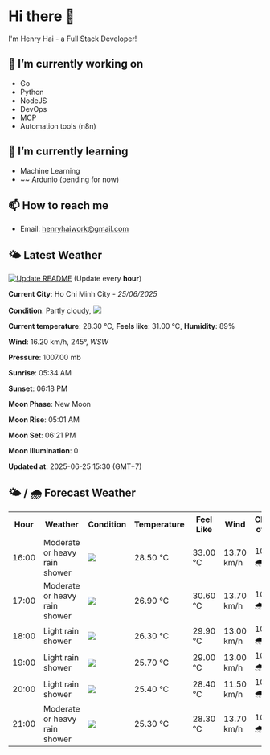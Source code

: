 # Hi there 👋

I'm Henry Hai - a Full Stack Developer!

## 🔭 I’m currently working on

- Go
- Python
- NodeJS
- DevOps
- MCP
- Automation tools (n8n)

## 🌱 I’m currently learning

- Machine Learning
- ~~ Ardunio (pending for now)

## 📫 How to reach me

- Email: <henryhaiwork@gmail.com>

## 🌤️ Latest Weather
[![Update README](https://github.com/henry0hai/henry0hai/actions/workflows/udpateReadme.yml/badge.svg)](https://github.com/henry0hai/henry0hai/actions/workflows/udpateReadme.yml)
(Update every **hour**)
<!-- CURRENT_WEATHER:START -->
**Current City**: Ho Chi Minh City - *25/06/2025*

**Condition**: Partly cloudy, <img src="https://cdn.weatherapi.com/weather/64x64/day/116.png"/>

**Current temperature**: 28.30 °C, **Feels like**: 31.00 °C, **Humidity**: 89%

**Wind**: 16.20 km/h, 245°, *WSW*

**Pressure**: 1007.00 mb

**Sunrise**: 05:34 AM

**Sunset**: 06:18 PM

**Moon Phase**: New Moon

**Moon Rise**: 05:01 AM

**Moon Set**: 06:21 PM

**Moon Illumination**: 0

**Updated at**: 2025-06-25 15:30 (GMT+7)<!-- CURRENT_WEATHER:END -->

## 🌤️ / 🌧️ Forecast Weather
<!-- FORECAST_WEATHER:START -->
<table>
		<tr>
			<th>Hour</th>
			<th>Weather</th>
			<th>Condition</th>
			<th>Temperature</th>
			<th>Feel Like</th>
			<th>Wind</th>
			<th>Chance of Rain</th>
		</tr>
				<tr>
					<td>16:00</td>
					<td>Moderate or heavy rain shower</td>
					<td><img src='https://cdn.weatherapi.com/weather/64x64/day/356.png'/></td>
					<td>28.50 °C</td>
					<td>33.00 °C</td>
					<td>13.70 km/h</td>
					<td>100 % 🌧️</td>
				</tr>
				<tr>
					<td>17:00</td>
					<td>Moderate or heavy rain shower</td>
					<td><img src='https://cdn.weatherapi.com/weather/64x64/day/356.png'/></td>
					<td>26.90 °C</td>
					<td>30.60 °C</td>
					<td>13.70 km/h</td>
					<td>100 % 🌧️</td>
				</tr>
				<tr>
					<td>18:00</td>
					<td>Light rain shower</td>
					<td><img src='https://cdn.weatherapi.com/weather/64x64/day/353.png'/></td>
					<td>26.30 °C</td>
					<td>29.90 °C</td>
					<td>13.00 km/h</td>
					<td>100 % 🌧️</td>
				</tr>
				<tr>
					<td>19:00</td>
					<td>Light rain shower</td>
					<td><img src='https://cdn.weatherapi.com/weather/64x64/night/353.png'/></td>
					<td>25.70 °C</td>
					<td>29.00 °C</td>
					<td>13.00 km/h</td>
					<td>100 % 🌧️</td>
				</tr>
				<tr>
					<td>20:00</td>
					<td>Light rain shower</td>
					<td><img src='https://cdn.weatherapi.com/weather/64x64/night/353.png'/></td>
					<td>25.40 °C</td>
					<td>28.40 °C</td>
					<td>11.50 km/h</td>
					<td>100 % 🌧️</td>
				</tr>
				<tr>
					<td>21:00</td>
					<td>Moderate or heavy rain shower</td>
					<td><img src='https://cdn.weatherapi.com/weather/64x64/night/356.png'/></td>
					<td>25.30 °C</td>
					<td>28.30 °C</td>
					<td>13.70 km/h</td>
					<td>100 % 🌧️</td>
				</tr>
</table>
<!-- FORECAST_WEATHER:END -->

